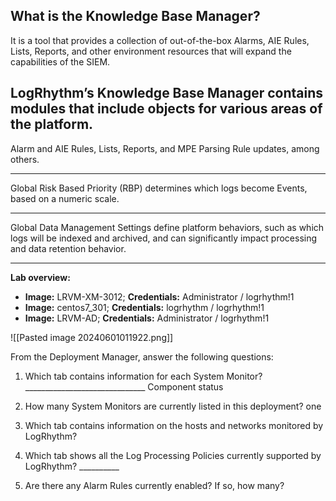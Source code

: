 ## What is the Knowledge Base Manager?

It is a tool that provides a collection of out-of-the-box Alarms, AIE Rules, Lists, Reports, and other environment resources that will expand the capabilities of the SIEM.


## LogRhythm’s Knowledge Base Manager contains modules that include objects for various areas of the platform.

Alarm and AIE Rules, Lists, Reports, and MPE Parsing Rule updates, among others.

<hr>

Global Risk Based Priority (RBP) determines which logs become Events, based on a numeric scale.

<hr>

Global Data Management Settings define platform behaviors, such as which logs will be indexed and archived, and can significantly impact processing and data retention behavior.

<hr>

**Lab overview:**

- **Image:** LRVM-XM-3012; **Credentials:** Administrator / logrhythm!1
- **Image:** centos7_301; **Credentials:** logrhythm / logrhythm!1
- **Image:** LRVM-AD; **Credentials:** Administrator / logrhythm!1

![[Pasted image 20240601011922.png]]


From the Deployment Manager, answer the following questions: 

1. Which tab contains information for each System Monitor? ______________________________ 
Component status

2. How many System Monitors are currently listed in this deployment?
one

3. Which tab contains information on the hosts and networks monitored by LogRhythm? 


5. Which tab shows all the Log Processing Policies currently supported by LogRhythm? __________ 


6. Are there any Alarm Rules currently enabled? If so, how many? 
